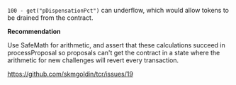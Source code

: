 `100 - get("pDispensationPct")` can underflow, which would allow tokens to be drained from the contract.

**Recommendation**

Use SafeMath for arithmetic, and assert that these calculations succeed in processProposal so proposals can't get the contract in a state where the arithmetic for new challenges will revert every transaction.

<https://github.com/skmgoldin/tcr/issues/19>

